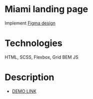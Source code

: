 # Miami landing page
Implement [Figma design](https://www.figma.com/file/nHz8bflIwJaWP3P99vKTH5/miami_home_new?node-id=16033%3A3)

# Technologies
HTML, SCSS, Flexbox, Grid
BEM
JS

# Description
- [DEMO LINK](https://pavlo-khashchevskyi.github.io/layout_miami/)
